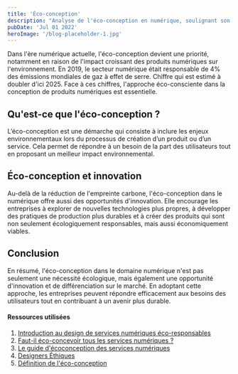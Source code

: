 ```yaml
---
title: 'Éco-conception'
description: "Analyse de l'éco-conception en numérique, soulignant son rôle crucial pour l'environnement et son potentiel d'innovation."
pubDate: 'Jul 01 2022'
heroImage: '/blog-placeholder-1.jpg'
---
```


Dans l'ère numérique actuelle, l'éco-conception devient une priorité, notamment en raison de l'impact croissant des produits numériques sur l'environnement. En 2019, le secteur numérique était responsable de 4% des émissions mondiales de gaz à effet de serre. Chiffre qui est estimé à doubler d'ici 2025. Face à ces chiffres, l'approche éco-consciente dans la conception de produits numériques est essentielle.

## Qu'est-ce que l'éco-conception ?

L’éco-conception est une démarche qui consiste à inclure les enjeux environnementaux lors du processus de création d’un produit ou d’un service. Cela permet de répondre à un besoin de la part des utilisateurs tout en proposant un meilleur impact environnemental.

## Éco-conception et innovation

Au-delà de la réduction de l'empreinte carbone, l'éco-conception dans le numérique offre aussi des opportunités d'innovation. Elle encourage les entreprises à explorer de nouvelles technologies plus propres, à développer des pratiques de production plus durables et à créer des produits qui sont non seulement écologiquement responsables, mais aussi économiquement viables.

## Conclusion

En résumé, l'éco-conception dans le domaine numérique n'est pas seulement une nécessité écologique, mais également une opportunité d'innovation et de différenciation sur le marché. En adoptant cette approche, les entreprises peuvent répondre efficacement aux besoins des utilisateurs tout en contribuant à un avenir plus durable.

#### Ressources utilisées

1. [Introduction au design de services numériques éco-responsables](https://www.youtube.com/watch?v=973daHNcPFM&ab_channel=CodeursenSeine)
2. [Faut-il éco-concevoir tous les services numériques ?](https://eco-conception.designersethiques.org/guide/fr/content/quand-ecoconcevoir.html)
3. [Le guide d'écoconception des services numériques](https://eco-conception.designersethiques.org/guide/fr/asset/guide-ecoconception-numerique_designers-ethiques.pdf)
4. [Designers Éthiques](https://beta.designersethiques.org/)
5. [Définition de l'éco-conception](https://www.eco-conception.fr/static/definition-de-leco-conception.html)